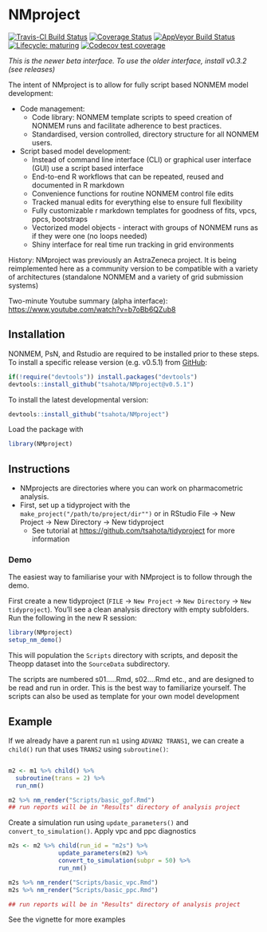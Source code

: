 
<!-- README.md is generated from README.Rmd. Please edit that file -->

# NMproject

<!-- badges: start -->

[![Travis-CI Build
Status](https://travis-ci.org/tsahota/NMproject.svg?branch=master)](https://travis-ci.org/tsahota/NMproject)
[![Coverage
Status](https://coveralls.io/repos/github/tsahota/NMproject/badge.svg?branch=master)](https://coveralls.io/github/tsahota/NMproject?branch=master)
[![AppVeyor Build
Status](https://ci.appveyor.com/api/projects/status/github/tsahota/NMproject?branch=master&svg=true)](https://ci.appveyor.com/project/tsahota/NMproject)
[![Lifecycle:
maturing](https://img.shields.io/badge/lifecycle-maturing-blue.svg)](https://www.tidyverse.org/lifecycle/#maturing)
[![Codecov test
coverage](https://codecov.io/gh/tsahota/NMproject/branch/master/graph/badge.svg)](https://codecov.io/gh/tsahota/NMproject?branch=master)
<!-- badges: end -->

*This is the newer beta interface. To use the older interface, install
v0.3.2 (see releases)*

The intent of NMproject is to allow for fully script based NONMEM model
development:

  - Code management:
      - Code library: NONMEM template scripts to speed creation of
        NONMEM runs and facilitate adherence to best practices.
      - Standardised, version controlled, directory structure for all
        NONMEM users.
  - Script based model development:
      - Instead of command line interface (CLI) or graphical user
        interface (GUI) use a script based interface
      - End-to-end R workflows that can be repeated, reused and
        documented in R markdown
      - Convenience functions for routine NONMEM control file edits
      - Tracked manual edits for everything else to ensure full
        flexibility
      - Fully customizable r markdown templates for goodness of fits,
        vpcs, ppcs, bootstraps
      - Vectorized model objects - interact with groups of NONMEM runs
        as if they were one (no loops needed)
      - Shiny interface for real time run tracking in grid environments

History: NMproject was previously an AstraZeneca project. It is being
reimplemented here as a community version to be compatible with a
variety of architectures (standalone NONMEM and a variety of grid
submission systems)

Two-minute Youtube summary (alpha interface):
<https://www.youtube.com/watch?v=b7oBb6QZub8>

<!-- old pictures
<img src=https://user-images.githubusercontent.com/18026277/26879195-79b6f4c0-4b90-11e7-8228-01b117e64a12.png width=24.6% /><img src=https://user-images.githubusercontent.com/18026277/26879231-a046cfc0-4b90-11e7-9dbf-666086f32b9d.png width=24.5% /><img src=https://user-images.githubusercontent.com/18026277/26879238-a4a94fc0-4b90-11e7-8e8f-1b12a03f912d.png width=24.5% /><img src=https://user-images.githubusercontent.com/18026277/26879240-a7a53ebe-4b90-11e7-80fa-74bef643db29.png width=24.5% />
-->

## Installation

NONMEM, PsN, and Rstudio are required to be installed prior to these
steps. To install a specific release version (e.g. v0.5.1) from
[GitHub](https://github.com/):

``` r
if(!require("devtools")) install.packages("devtools")
devtools::install_github("tsahota/NMproject@v0.5.1")
```

To install the latest developmental version:

``` r
devtools::install_github("tsahota/NMproject")
```

Load the package with

``` r
library(NMproject)
```

## Instructions

  - NMprojects are directories where you can work on pharmacometric
    analysis.
  - First, set up a tidyproject with the
    `make_project("/path/to/project/dir"")` or in RStudio File -\> New
    Project -\> New Directory -\> New tidyproject
      - See tutorial at <https://github.com/tsahota/tidyproject> for
        more information

### Demo

The easiest way to familiarise your with NMproject is to follow through
the demo.

First create a new tidyproject (`FILE` -\> `New Project` -\> `New
Directory` -\> `New tidyproject`). You’ll see a clean analysis directory
with empty subfolders. Run the following in the new R session:

``` r
library(NMproject)
setup_nm_demo()
```

This will population the `Scripts` directory with scripts, and deposit
the Theopp dataset into the `SourceData` subdirectory.

The scripts are numbered s01…..Rmd, s02….Rmd etc., and are designed to
be read and run in order. This is the best way to familiarize yourself.
The scripts can also be used as template for your own model development

## Example

If we already have a parent run `m1` using `ADVAN2 TRANS1`, we can
create a `child()` run that uses `TRANS2` using `subroutine()`:

``` r

m2 <- m1 %>% child() %>%
  subroutine(trans = 2) %>%
  run_nm()

m2 %>% nm_render("Scripts/basic_gof.Rmd")
## run reports will be in "Results" directory of analysis project
```

Create a simulation run using `update_parameters()` and
`convert_to_simulation()`. Apply vpc and ppc diagnostics

``` r
m2s <- m2 %>% child(run_id = "m2s") %>%
              update_parameters(m2) %>%
              convert_to_simulation(subpr = 50) %>%
              run_nm()

m2s %>% nm_render("Scripts/basic_vpc.Rmd")
m2s %>% nm_render("Scripts/basic_ppc.Rmd")

## run reports will be in "Results" directory of analysis project
```

See the vignette for more examples
